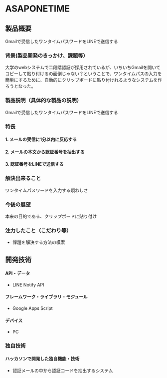 # ASAPONETIME


## 製品概要
Gmailで受信したワンタイムパスワードをLINEで送信する
### 背景(製品開発のきっかけ、課題等）
大学のwebシステムで二段階認証が採用されているが、いちいちGmailを開いてコピーして貼り付けるの面倒じゃない？ということで、ワンタイムパスの入力を簡単にするために、自動的にクリップボードに貼り付けれるようなシステムを作ろうとなった。
### 製品説明（具体的な製品の説明）
Gmailで受信したワンタイムパスワードをLINEで送信する
### 特長

#### 1. メールの受信に1分以内に反応する
#### 2. メールの本文から認証番号を抽出する
#### 3. 認証番号をLINEで送信する

### 解決出来ること
ワンタイムパスワードを入力する煩わしさ
### 今後の展望
本来の目的である、クリップボードに貼り付け
### 注力したこと（こだわり等）
* 課題を解決する方法の模索

## 開発技術
#### API・データ
* LINE Notify API

#### フレームワーク・ライブラリ・モジュール
* Google Apps Script

#### デバイス
* PC

### 独自技術
#### ハッカソンで開発した独自機能・技術
* 認証メールの中から認証コードを抽出するシステム
